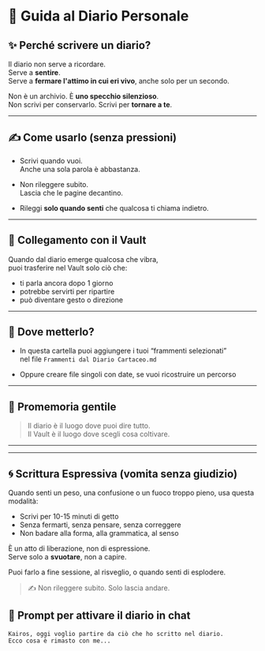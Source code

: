 # 📘 Guida al Diario Personale

## ✨ Perché scrivere un diario?

Il diario non serve a ricordare.  
Serve a **sentire**.  
Serve a **fermare l'attimo in cui eri vivo**, anche solo per un secondo.

Non è un archivio. È **uno specchio silenzioso**.  
Non scrivi per conservarlo. Scrivi per **tornare a te**.

---

## ✍️ Come usarlo (senza pressioni)

- Scrivi quando vuoi.  
  Anche una sola parola è abbastanza.

- Non rileggere subito.  
  Lascia che le pagine decantino.

- Rileggi **solo quando senti** che qualcosa ti chiama indietro.

---

## 🔁 Collegamento con il Vault

Quando dal diario emerge qualcosa che vibra,  
puoi trasferire nel Vault solo ciò che:
- ti parla ancora dopo 1 giorno
- potrebbe servirti per ripartire
- può diventare gesto o direzione

---

## 📂 Dove metterlo?

- In questa cartella puoi aggiungere i tuoi “frammenti selezionati”  
  nel file `Frammenti dal Diario Cartaceo.md`

- Oppure creare file singoli con date, se vuoi ricostruire un percorso

---

## 🌱 Promemoria gentile

> Il diario è il luogo dove puoi dire tutto.  
> Il Vault è il luogo dove scegli cosa coltivare.

---


---

## 🌀 Scrittura Espressiva (vomita senza giudizio)

Quando senti un peso, una confusione o un fuoco troppo pieno,
usa questa modalità:

- Scrivi per 10-15 minuti di getto
- Senza fermarti, senza pensare, senza correggere
- Non badare alla forma, alla grammatica, al senso

È un atto di liberazione, non di espressione.  
Serve solo a **svuotare**, non a capire.

Puoi farlo a fine sessione, al risveglio, o quando senti di esplodere.

> ✍️ Non rileggere subito. Solo lascia andare.



## 📄 Prompt per attivare il diario in chat

```
Kairos, oggi voglio partire da ciò che ho scritto nel diario.
Ecco cosa è rimasto con me...
```
